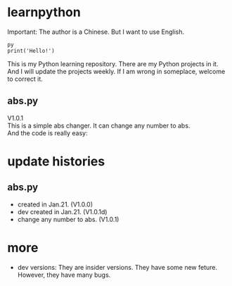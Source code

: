 # learnpython
Important: The author is a Chinese. But I want to use English.</br>
````
py
print('Hello!')
````
This is my Python learning repository. There are my Python projects in it. And I will update the projects weekly. If I am wrong in someplace, welcome to correct it.


## abs.py
V1.0.1</br>
This is a simple abs changer. It can change any number to abs.</br>
And the code is really easy:


# update histories
## abs.py
* created in Jan.21. (V1.0.0)
* dev created in Jan.21. (V1.0.1d)
* change any number to abs. (V1.0.1)


# more
* dev versions: They are insider versions. They have some new feture. However, they have many bugs.